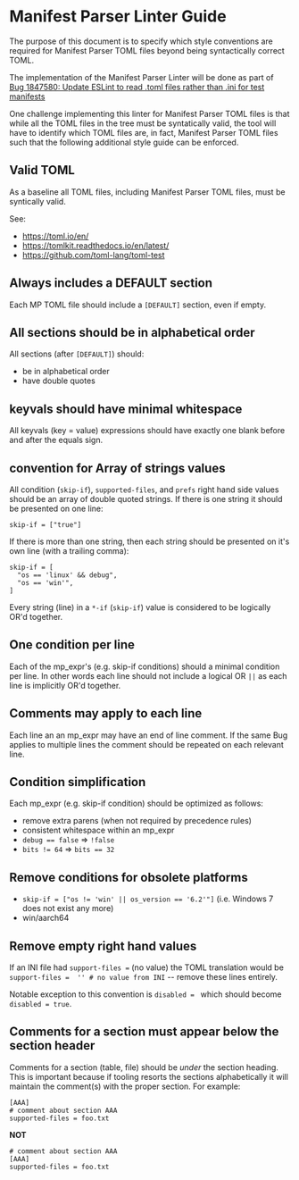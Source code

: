 # Manifest Parser Linter Guide

The purpose of this document is to specify which style conventions
are required for Manifest Parser TOML files beyond being syntactically
correct TOML.

The implementation of the Manifest Parser Linter will be
done as part of <br/>
[Bug 1847580: Update ESLint to read .toml files rather than .ini for test manifests](https://bugzilla.mozilla.org/show_bug.cgi?id=1847580)

One challenge implementing this linter for Manifest Parser TOML files
is that while all the TOML files in the tree must be syntatically valid,
the tool will have to identify which TOML files are, in fact, Manifest
Parser TOML files such that the following additional style guide
can be enforced.

## Valid TOML

As a baseline all TOML files, including Manifest Parser TOML files,
must be syntically valid.

See:

* https://toml.io/en/
* https://tomlkit.readthedocs.io/en/latest/
* https://github.com/toml-lang/toml-test

## Always includes a DEFAULT section

Each MP TOML file should include a `[DEFAULT]` section, even if empty.

## All sections should be in alphabetical order

All sections (after `[DEFAULT]`) should:

* be in alphabetical order
* have double quotes

## keyvals should have minimal whitespace

All keyvals (key = value) expressions should have exactly one
blank before and after the equals sign.

## convention for Array of strings values

All condition (`skip-if`), `supported-files`, and `prefs` right hand side values should
be an array of double quoted strings. If there is one string
it should be presented on one line:

```
skip-if = ["true"]
```

If there is more than one string, then each string should be
presented on it's own line (with a trailing comma):

```
skip-if = [
  "os == 'linux' && debug",
  "os == 'win'",
]
```

Every string (line) in a `*-if` (`skip-if`) value is considered
to be logically OR'd together.

## One condition per line

Each of the mp_expr's (e.g. skip-if conditions) should
a minimal condition per line. In other words each line should
not include a logical OR `||` as each line is implicitly OR'd together.

## Comments may apply to each line

Each line an an mp_expr may have an end of line comment.
If the same Bug applies to multiple lines the comment should be
repeated on each relevant line.

## Condition simplification

Each mp_expr (e.g. skip-if condition) should be optimized as follows:

* remove extra parens (when not required by precedence rules)
* consistent whitespace within an mp_expr
* `debug == false` => `!false`
* `bits != 64` => `bits == 32`

## Remove conditions for obsolete platforms

* `skip-if = ["os != 'win' || os_version == '6.2'"]` (i.e. Windows 7 does not exist any more)
*  win/aarch64

## Remove empty right hand values

If an INI file had `support-files =` (no value) the TOML translation
would be `support-files =  '' # no value from INI` -- remove these
lines entirely.

Notable exception to this convention is `disabled = ` which should become
`disabled = true`.

## Comments for a section must appear below the section header

Comments for a section (table, file) should be _under_ the
section heading. This is important because if tooling
resorts the sections alphabetically it will maintain the comment(s)
with the proper section. For example:

```
[AAA]
# comment about section AAA
supported-files = foo.txt
```

**NOT**
```
# comment about section AAA
[AAA]
supported-files = foo.txt
```
